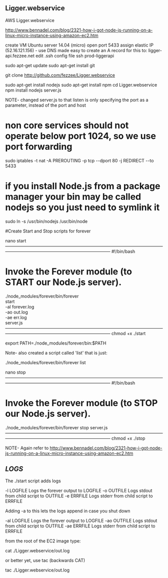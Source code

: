 Ligger.webservice
-----------------

AWS Ligger.webservice

http://www.bennadel.com/blog/2321-how-i-got-node-js-running-on-a-linux-micro-instance-using-amazon-ec2.htm


create VM Ubuntu server 14.04 (micro)
open port 5433
assign elastic IP (52.16.121.156) - use DNS made easy to create an A record for this to:   ligger-api.fezzee.net
edit .ssh config file
ssh prod-liggerapi

sudo apt-get update
sudo apt-get install git

git clone http://github.com/fezzee/Ligger.webservice


sudo apt-get install nodejs
sudo apt-get install npm
cd Ligger.webservice
npm install
nodejs server.js

NOTE- changed server.js to that listen is only specifying the port as a parameter, instead of the port and host

# non core services should not operate below port 1024, so we use port forwarding

sudo iptables -t nat -A PREROUTING -p tcp --dport 80 -j REDIRECT --to 5433

#  if you install Node.js from a package manager your bin may be called nodejs so you just need to symlink it 

sudo ln -s /usr/bin/nodejs /usr/bin/node


#Create Start and Stop scripts for forever 

nano  start
————————————————————————————————————————————————————————————
 #!/bin/bash

 # Invoke the Forever module (to START our Node.js server).
 ./node_modules/forever/bin/forever \
 start \
 -al forever.log \
 -ao out.log \
 -ae err.log \
 server.js
————————————————————————————————————————————————————————————
chmod +x ./start

export PATH=./node_modules/forever/bin:$PATH


Note- also created a script called 'list'
that is just:

 ./node_modules/forever/bin/forever list




nano stop
————————————————————————————————————————————————————————————
#!/bin/bash

 # Invoke the Forever module (to STOP our Node.js server).
 ./node_modules/forever/bin/forever stop server.js
————————————————————————————————————————————————————————————
chmod +x ./stop


NOTE- Again refer to http://www.bennadel.com/blog/2321-how-i-got-node-js-running-on-a-linux-micro-instance-using-amazon-ec2.htm

*LOGS*
---------

The ./start script adds logs

-l  LOGFILE      Logs the forever output to LOGFILE
-o  OUTFILE      Logs stdout from child script to OUTFILE
-e  ERRFILE      Logs stderr from child script to ERRFILE

Adding -a to this lets the logs append in case you shut down

-al  LOGFILE      Logs the forever output to LOGFILE
-ao  OUTFILE      Logs stdout from child script to OUTFILE
-ae  ERRFILE      Logs stderr from child script to ERRFILE

from the root of the EC2 image type:

cat ./Ligger.webservice/out.log

or better yet, use tac (backwards CAT)

tac ./Ligger.webservice/out.log


